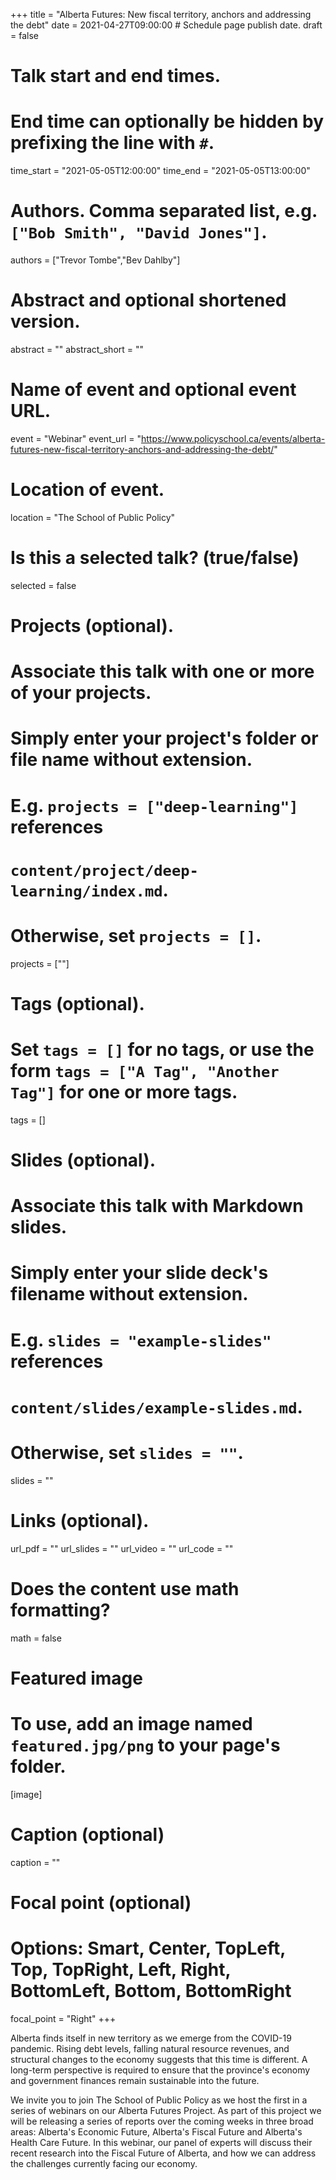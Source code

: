 +++
title = "Alberta Futures: New fiscal territory, anchors and addressing the debt"
date = 2021-04-27T09:00:00  # Schedule page publish date.
draft = false

# Talk start and end times.
#   End time can optionally be hidden by prefixing the line with `#`.
time_start = "2021-05-05T12:00:00"
time_end = "2021-05-05T13:00:00"

# Authors. Comma separated list, e.g. `["Bob Smith", "David Jones"]`.
authors = ["Trevor Tombe","Bev Dahlby"]

# Abstract and optional shortened version.
abstract = ""
abstract_short = ""

# Name of event and optional event URL.
event = "Webinar"
event_url = "https://www.policyschool.ca/events/alberta-futures-new-fiscal-territory-anchors-and-addressing-the-debt/"

# Location of event.
location = "The School of Public Policy"

# Is this a selected talk? (true/false)
selected = false

# Projects (optional).
#   Associate this talk with one or more of your projects.
#   Simply enter your project's folder or file name without extension.
#   E.g. `projects = ["deep-learning"]` references 
#   `content/project/deep-learning/index.md`.
#   Otherwise, set `projects = []`.
projects = [""]

# Tags (optional).
#   Set `tags = []` for no tags, or use the form `tags = ["A Tag", "Another Tag"]` for one or more tags.
tags = []

# Slides (optional).
#   Associate this talk with Markdown slides.
#   Simply enter your slide deck's filename without extension.
#   E.g. `slides = "example-slides"` references 
#   `content/slides/example-slides.md`.
#   Otherwise, set `slides = ""`.
slides = ""

# Links (optional).
url_pdf = ""
url_slides = ""
url_video = ""
url_code = ""

# Does the content use math formatting?
math = false

# Featured image
# To use, add an image named `featured.jpg/png` to your page's folder. 
[image]
  # Caption (optional)
  caption = ""

  # Focal point (optional)
  # Options: Smart, Center, TopLeft, Top, TopRight, Left, Right, BottomLeft, Bottom, BottomRight
  focal_point = "Right"
+++

Alberta finds itself in new territory as we emerge from the COVID-19 pandemic. Rising debt levels, falling natural resource revenues, and structural changes to the economy suggests that this time is different. A long-term perspective is required to ensure that the province's economy and government finances remain sustainable into the future.

We invite you to join The School of Public Policy as we host the first in a series of webinars on our Alberta Futures Project. As part of this project we will be releasing a series of reports over the coming weeks in three broad areas: Alberta's Economic Future, Alberta's Fiscal Future and Alberta's Health Care Future. In this webinar, our panel of experts will discuss their recent research into the Fiscal Future of Alberta, and how we can address the challenges currently facing our economy.


